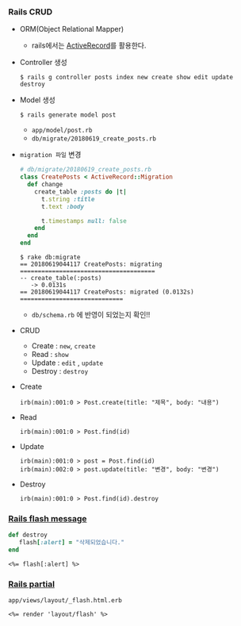 ### Rails CRUD

* ORM(Object Relational Mapper)

  * rails에서는 [ActiveRecord](https://guides.rorlab.org/active_record_basics.html)를 활용한다.

* Controller 생성

  ```console
  $ rails g controller posts index new create show edit update destroy
  ```

* Model 생성

  ```console
  $ rails generate model post
  ```

  * `app/model/post.rb` 
  * `db/migrate/20180619_create_posts.rb`

* `migration 파일` 변경

  ```ruby
  # db/migrate/20180619_create_posts.rb
  class CreatePosts < ActiveRecord::Migration
    def change
      create_table :posts do |t|
        t.string :title
        t.text :body
  
        t.timestamps null: false
      end
    end
  end
  ```

  ```console
  $ rake db:migrate
  == 20180619044117 CreatePosts: migrating ======================================
  -- create_table(:posts)
     -> 0.0131s
  == 20180619044117 CreatePosts: migrated (0.0132s) =============================
  ```

  * `db/schema.rb` 에 반영이 되었는지 확인!!

* CRUD

  * Create : `new`, `create`
  * Read : `show`
  * Update : `edit` , `update`
  * Destroy : `destroy`

* Create

  ```
  irb(main):001:0 > Post.create(title: "제목", body: "내용")
  ```

* Read

  ```
  irb(main):001:0 > Post.find(id)
  ```

  

* Update

  ```
  irb(main):001:0 > post = Post.find(id)
  irb(main):002:0 > post.update(title: "변경", body: "변경")
  ```

* Destroy

  ```
  irb(main):001:0 > Post.find(id).destroy
  ```

  

### [Rails flash message](https://guides.rorlab.org/action_controller_overview.html#flash)

```ruby
def destroy
   flash[:alert] = "삭제되었습니다." 
end
```

```erb
<%= flash[:alert] %>
```

### [Rails partial](https://guides.rorlab.org/layouts_and_rendering.html#%ED%8C%8C%EC%85%9C-partial-%EC%82%AC%EC%9A%A9%ED%95%98%EA%B8%B0)

`app/views/layout/_flash.html.erb`

```erb
<%= render 'layout/flash' %>
```

